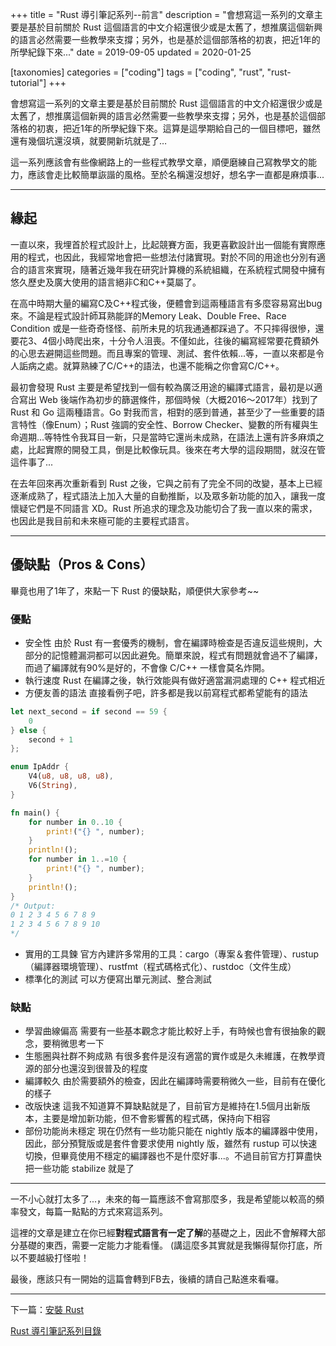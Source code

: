 +++
title = "Rust 導引筆記系列--前言"
description = "會想寫這一系列的文章主要是基於目前關於 Rust 這個語言的中文介紹還很少或是太舊了，想推廣這個新興的語言必然需要一些教學來支撐；另外，也是基於這個部落格的初衷，把近1年的所學紀錄下來..."
date = 2019-09-05
updated = 2020-01-25

[taxonomies]
categories = ["coding"]
tags = ["coding", "rust", "rust-tutorial"]
+++

會想寫這一系列的文章主要是基於目前關於 Rust 這個語言的中文介紹還很少或是太舊了，想推廣這個新興的語言必然需要一些教學來支撐；另外，也是基於這個部落格的初衷，把近1年的所學紀錄下來。這算是這學期給自己的一個目標吧，雖然還有幾個坑還沒填，就要開新坑就是了…

這一系列應該會有些像網路上的一些程式教學文章，順便磨練自己寫教學文的能力，應該會走比較簡單詼諧的風格。至於名稱還沒想好，想名字一直都是麻煩事...

---

## 緣起

一直以來，我埋首於程式設計上，比起競賽方面，我更喜歡設計出一個能有實際應用的程式，也因此，我經常地會把一些想法付諸實現。對於不同的用途也分別有適合的語言來實現，隨著近幾年我在研究計算機的系統組織，在系統程式開發中擁有悠久歷史及廣大使用的語言絕非C和C++莫屬了。

在高中時期大量的編寫C及C++程式後，便體會到這兩種語言有多麼容易寫出bug來。不論是程式設計師耳熟能詳的Memory Leak、Double Free、Race Condition 或是一些奇奇怪怪、前所未見的坑我通通都踩過了。不只摔得很慘，還要花3、4個小時爬出來，十分令人沮喪。不僅如此，往後的編寫經常要花費額外的心思去避開這些問題。而且專案的管理、測試、套件依賴...等，一直以來都是令人詬病之處。就算熟練了C/C++的語法，也還不能稱之你會寫C/C++。

最初會發現 Rust 主要是希望找到一個有較為廣泛用途的編譯式語言，最初是以適合寫出 Web 後端作為初步的篩選條件，那個時候（大概2016～2017年）找到了 Rust 和 Go 這兩種語言。Go 對我而言，相對的感到普通，甚至少了一些重要的語言特性（像Enum）；Rust 強調的安全性、Borrow Checker、變數的所有權與生命週期…等特性令我耳目一新，只是當時它還尚未成熟，在語法上還有許多麻煩之處，比起實際的開發工具，倒是比較像玩具。後來在考大學的這段期間，就沒在管這件事了...

在去年回來再次重新看到 Rust 之後，它與之前有了完全不同的改變，基本上已經逐漸成熟了，程式語法上加入大量的自動推斷，以及眾多新功能的加入，讓我一度懷疑它們是不同語言 XD。Rust 所追求的理念及功能切合了我一直以來的需求，也因此是我目前和未來極可能的主要程式語言。

---

## 優缺點（Pros & Cons）

畢竟也用了1年了，來點一下 Rust 的優缺點，順便供大家參考~~

### 優點

- 安全性‌‌‌‌‌‌‌‌
由於 Rust 有一套優秀的機制，會在編譯時檢查是否違反這些規則，大部分的記憶體漏洞都可以因此避免。簡單來說，程式有問題就會過不了編譯，而過了編譯就有90%是好的，不會像 C/C++ 一樣會莫名炸開。
- 執行速度‌‌‌‌
Rust 在編譯之後，執行效能與有做好適當漏洞處理的 C++ 程式相近
- 方便友善的語法‌‌‌‌
直接看例子吧，許多都是我以前寫程式都希望能有的語法

```rust
let next_second = if second == 59 {
    0
} else {
    second + 1
};

enum IpAddr {
    V4(u8, u8, u8, u8),
    V6(String),
}

fn main() {
    for number in 0..10 {
        print!("{} ", number);
    }
    println!();
    for number in 1..=10 {
        print!("{} ", number);
    }
    println!();
}
/* Output:
0 1 2 3 4 5 6 7 8 9
1 2 3 4 5 6 7 8 9 10
*/
```

- 實用的工具鍊‌‌
官方內建許多常用的工具：cargo（專案＆套件管理）、rustup（編譯器環境管理）、rustfmt（程式碼格式化）、rustdoc（文件生成）
- 標準化的測試‌‌
可以方便寫出單元測試、整合測試

### 缺點

- 學習曲線偏高‌‌
需要有一些基本觀念才能比較好上手，有時候也會有很抽象的觀念，要稍微思考一下
- 生態圈與社群不夠成熟
有很多套件是沒有適當的實作或是久未維護，在教學資源的部分也還沒到很普及的程度
- 編譯較久
由於需要額外的檢查，因此在編譯時需要稍微久一些，目前有在優化的樣子  
- 改版快速
這我不知道算不算缺點就是了，目前官方是維持在1.5個月出新版本，主要是增加新功能，但不會影響舊的程式碼，保持向下相容
- 部份功能尚未穩定
現在仍然有一些功能只能在 nightly 版本的編譯器中使用，因此，部分預覽版或是套件會要求使用 nightly 版，雖然有 rustup 可以快速切換，但畢竟使用不穩定的編譯器也不是什麼好事...。不過目前官方打算盡快把一些功能 stabilize 就是了

---

一不小心就打太多了...，未來的每一篇應該不會寫那麼多，我是希望能以較高的頻率發文，每篇一點點的方式來寫這系列。

這裡的文章是建立在你已經**對程式語言有一定了解**的基礎之上，因此不會解釋大部分基礎的東西，需要一定能力才能看懂。 (講這麼多其實就是我懶得幫你打底，所以不要越級打怪啦！

最後，應該只有一開始的這篇會轉到FB去，後續的請自己點進來看囉。

---

下一篇：[安裝 Rust](@/posts/2019-09-07-rust-tutorial-0.md)

[Rust 導引筆記系列目錄](@/pages/2019-09-07-rust-index.md)
